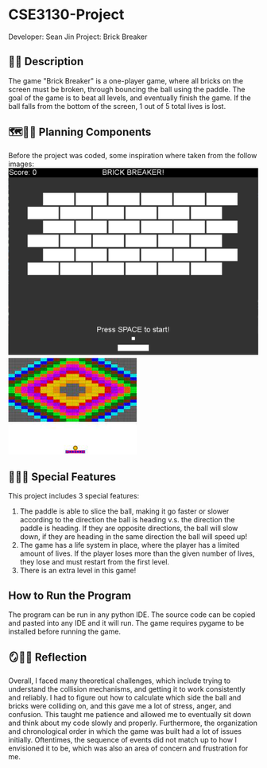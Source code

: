 # CSE3130-Project
Developer: Sean Jin
Project: Brick Breaker

## 🧱🔨 Description
The game "Brick Breaker" is a one-player game, where all bricks on the screen must be broken, through bouncing the ball using the paddle. The goal of the game is to beat all levels, and eventually finish the game. If the ball falls from the bottom of the screen, 1 out of 5 total lives is lost.

## 🗺️🤔💭 Planning Components
Before the project was coded, some inspiration where taken from the follow images:
![Brick Breaker Formation #1](BrickBreakerFormationOne.png)
![Brick Breaker Formation #2](BrickBreakerFormationTwo.jpg)

## 🎂🎊🎊 Special Features
This project includes 3 special features:
1. The paddle is able to slice the ball, making it go faster or slower according to the direction the ball is heading v.s. the direction the paddle is heading. If they are opposite directions, the ball will slow down, if they are heading in the same direction the ball will speed up!
2. The game has a life system in place, where the player has a limited amount of lives. If the player loses more than the given number of lives, they lose and must restart from the first level.
3. There is an extra level in this game!

## How to Run the Program
The program can be run in any python IDE. The source code can be copied and pasted into any IDE and it will run. The game requires pygame to be installed before running the game. 

## 🪞🤔💭 Reflection
Overall, I faced many theoretical challenges, which include trying to understand the collision mechanisms, and getting it to work consistently and reliably. I had to figure out how to calculate which side the ball and bricks were colliding on, and this gave me a lot of stress, anger, and confusion. This taught me patience and allowed me to eventually sit down and think about my code slowly and properly. Furthermore, the organization and chronological order in which the game was built had a lot of issues initially. Oftentimes, the sequence of events did not match up to how I envisioned it to be, which was also an area of concern and frustration for me.